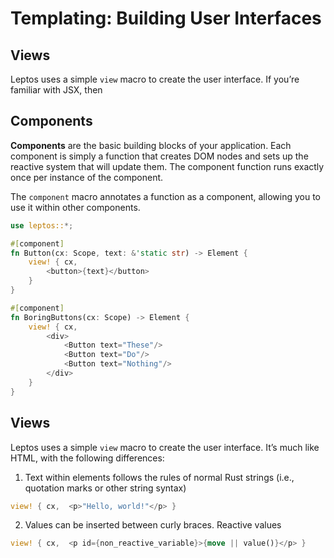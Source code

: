 # Templating: Building User Interfaces

## Views

Leptos uses a simple `view` macro to create the user interface. If you’re familiar with JSX, then

## Components

**Components** are the basic building blocks of your application. Each component is simply a function that creates DOM nodes and sets up the reactive system that will update them. The component function runs exactly once per instance of the component.

The `component` macro annotates a function as a component, allowing you to use it within other components.

```rust
use leptos::*;

#[component]
fn Button(cx: Scope, text: &'static str) -> Element {
    view! { cx,
        <button>{text}</button>
    }
}

#[component]
fn BoringButtons(cx: Scope) -> Element {
    view! { cx,
        <div>
			<Button text="These"/>
			<Button text="Do"/>
			<Button text="Nothing"/>
		</div>
    }
}
```

## Views

Leptos uses a simple `view` macro to create the user interface. It’s much like HTML, with the following differences:

1. Text within elements follows the rules of normal Rust strings (i.e., quotation marks or other string syntax)

```rust
view! { cx,  <p>"Hello, world!"</p> }
```

2. Values can be inserted between curly braces. Reactive values

```rust
view! { cx,  <p id={non_reactive_variable}>{move || value()}</p> }
```
